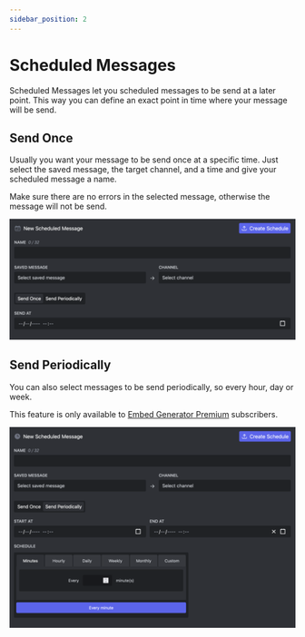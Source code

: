 ```yaml
---
sidebar_position: 2
---
```


# Scheduled Messages

Scheduled Messages let you scheduled messages to be send at a later point. This way you can define an exact point in time where your message will be send.

## Send Once

Usually you want your message to be send once at a specific time. Just select the saved message, the target channel, and a time and give your scheduled message a name.

Make sure there are no errors in the selected message, otherwise the message will not be send.

![Scheduled Messages Once](./scheduled-messages-once.png)

## Send Periodically

You can also select messages to be send periodically, so every hour, day or week.

This feature is only available to [Embed Generator Premium](../premium) subscribers.

![Scheduled Messages Periodic](./scheduled-messages-periodic.png)
